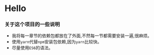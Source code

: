 # Hello

### 关于这个项目的一些说明
+ 我将每一章节的依赖包都放在了外面,不然每一节都需要安装一遍,很麻烦。
+ 使用`yarn`代替`npm`安装包依赖,因为`yarn`比较快。
+ 尽量使用`ES6`的语法。